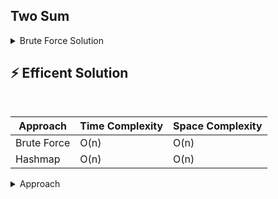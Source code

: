 ## Two Sum
<details>
<summary>Brute Force Solution</summary>
    
```python
    class Solution:
      def lengthOfLongestSubstring(self, s: str) -> int:
          e = list(s)
          n = len(e)
          idx_1 = 0
          idx_2 = 0
          l = [] 
          total = []
          
          if len(s) == 0:
              return 0
  
          while idx_2 < n:
              if idx_1 == 0 and idx_2 == 0:
                  p1 = e[idx_1]
                  l.append(e[idx_2])
                  idx_2 += 1
  
              elif e[idx_2] not in l:
                  p2 = e[idx_2]
                  l.append(p2)
                  idx_2 += 1
              
              else:
                  total.append(len(l))
                  r = l.remove(e[idx_1]) # remove keyword works by passing in it a value
                  idx_1 += 1
                  
          total.append(len(l))
              
          m = 0    
          for j in range(len(total)):
              if total[j] > m:
                  m = total[j]     
          return m

      sol = Solution()
      s = 'abcabcabc'
      print(sol.lengthOfLongestSubstring(s))
```
</details>

## ⚡ Efficent Solution

```python
    
```
| Approach       | Time Complexity | Space Complexity |
|----------------|-----------------|------------------|
| Brute Force    | O(n)            | O(n)             |
| Hashmap        | O(n)            | O(n)             |



<details>
<summary>Approach</summary>
    
    1) 
    
</details>
